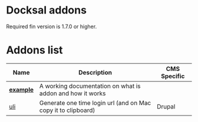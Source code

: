 # Docksal addons

Required fin version is 1.7.0 or higher.

# Addons list

|   Name	|  Description 	|  CMS Specific 	|
|--- |--- |--- |
|   **[example](example)**	|  A working documentation on what is addon and how it works 	|  |
|   [uli](uli) | Generate one time login url (and on Mac copy it to clipboard) | Drupal |
